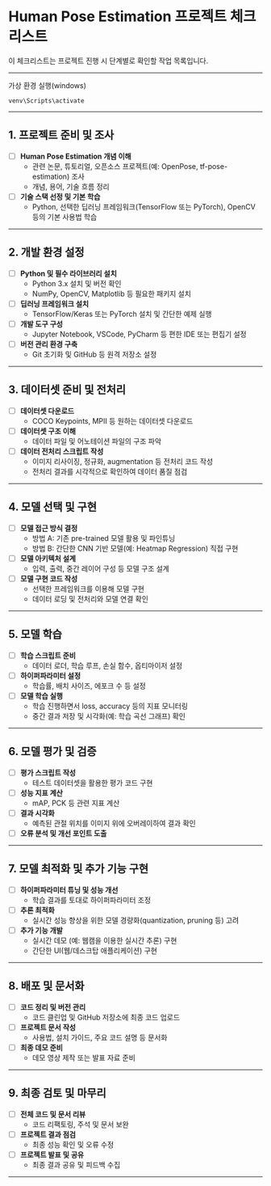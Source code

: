 # Human Pose Estimation 프로젝트 체크리스트

이 체크리스트는 프로젝트 진행 시 단계별로 확인할 작업 목록입니다.

---
가상 환경 실행(windows)
```
venv\Scripts\activate
```

---
## 1. 프로젝트 준비 및 조사
- [ ] **Human Pose Estimation 개념 이해**
  - 관련 논문, 튜토리얼, 오픈소스 프로젝트(예: OpenPose, tf-pose-estimation) 조사
  - 개념, 용어, 기술 흐름 정리
- [ ] **기술 스택 선정 및 기본 학습**
  - Python, 선택한 딥러닝 프레임워크(TensorFlow 또는 PyTorch), OpenCV 등의 기본 사용법 학습

---

## 2. 개발 환경 설정
- [ ] **Python 및 필수 라이브러리 설치**
  - Python 3.x 설치 및 버전 확인
  - NumPy, OpenCV, Matplotlib 등 필요한 패키지 설치
- [ ] **딥러닝 프레임워크 설치**
  - TensorFlow/Keras 또는 PyTorch 설치 및 간단한 예제 실행
- [ ] **개발 도구 구성**
  - Jupyter Notebook, VSCode, PyCharm 등 편한 IDE 또는 편집기 설정
- [ ] **버전 관리 환경 구축**
  - Git 초기화 및 GitHub 등 원격 저장소 설정

---

## 3. 데이터셋 준비 및 전처리
- [ ] **데이터셋 다운로드**
  - COCO Keypoints, MPII 등 원하는 데이터셋 다운로드
- [ ] **데이터셋 구조 이해**
  - 데이터 파일 및 어노테이션 파일의 구조 파악
- [ ] **데이터 전처리 스크립트 작성**
  - 이미지 리사이징, 정규화, augmentation 등 전처리 코드 작성
  - 전처리 결과를 시각적으로 확인하여 데이터 품질 점검

---

## 4. 모델 선택 및 구현
- [ ] **모델 접근 방식 결정**
  - 방법 A: 기존 pre-trained 모델 활용 및 파인튜닝
  - 방법 B: 간단한 CNN 기반 모델(예: Heatmap Regression) 직접 구현
- [ ] **모델 아키텍처 설계**
  - 입력, 출력, 중간 레이어 구성 등 모델 구조 설계
- [ ] **모델 구현 코드 작성**
  - 선택한 프레임워크를 이용해 모델 구현
  - 데이터 로딩 및 전처리와 모델 연결 확인

---

## 5. 모델 학습
- [ ] **학습 스크립트 준비**
  - 데이터 로더, 학습 루프, 손실 함수, 옵티마이저 설정
- [ ] **하이퍼파라미터 설정**
  - 학습률, 배치 사이즈, 에포크 수 등 설정
- [ ] **모델 학습 실행**
  - 학습 진행하면서 loss, accuracy 등의 지표 모니터링
  - 중간 결과 저장 및 시각화(예: 학습 곡선 그래프) 확인

---

## 6. 모델 평가 및 검증
- [ ] **평가 스크립트 작성**
  - 테스트 데이터셋을 활용한 평가 코드 구현
- [ ] **성능 지표 계산**
  - mAP, PCK 등 관련 지표 계산
- [ ] **결과 시각화**
  - 예측된 관절 위치를 이미지 위에 오버레이하여 결과 확인
- [ ] **오류 분석 및 개선 포인트 도출**

---

## 7. 모델 최적화 및 추가 기능 구현
- [ ] **하이퍼파라미터 튜닝 및 성능 개선**
  - 학습 결과를 토대로 하이퍼파라미터 조정
- [ ] **추론 최적화**
  - 실시간 성능 향상을 위한 모델 경량화(quantization, pruning 등) 고려
- [ ] **추가 기능 개발**
  - 실시간 데모 (예: 웹캠을 이용한 실시간 추론) 구현
  - 간단한 UI(웹/데스크탑 애플리케이션) 구현

---

## 8. 배포 및 문서화
- [ ] **코드 정리 및 버전 관리**
  - 코드 클린업 및 GitHub 저장소에 최종 코드 업로드
- [ ] **프로젝트 문서 작성**
  - 사용법, 설치 가이드, 주요 코드 설명 등 문서화
- [ ] **최종 데모 준비**
  - 데모 영상 제작 또는 발표 자료 준비

---

## 9. 최종 검토 및 마무리
- [ ] **전체 코드 및 문서 리뷰**
  - 코드 리팩토링, 주석 및 문서 보완
- [ ] **프로젝트 결과 점검**
  - 최종 성능 확인 및 오류 수정
- [ ] **프로젝트 발표 및 공유**
  - 최종 결과 공유 및 피드백 수집

---
